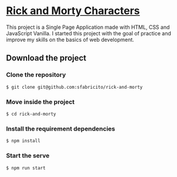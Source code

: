 # [Rick and Morty Characters](https://sfabricito.github.io/rick-and-morty/)

This project is a Single Page Application made with HTML, CSS and JavaScript Vanilla.
I started this project with the goal of practice and improve my skills on the basics of web development.

## Download the project

### Clone the repository
```
$ git clone git@github.com:sfabricito/rick-and-morty
```
### Move inside the project
```
$ cd rick-and-morty
```

### Install the requirement dependencies
```
$ npm install
```

### Start the serve
```
$ npm run start
```